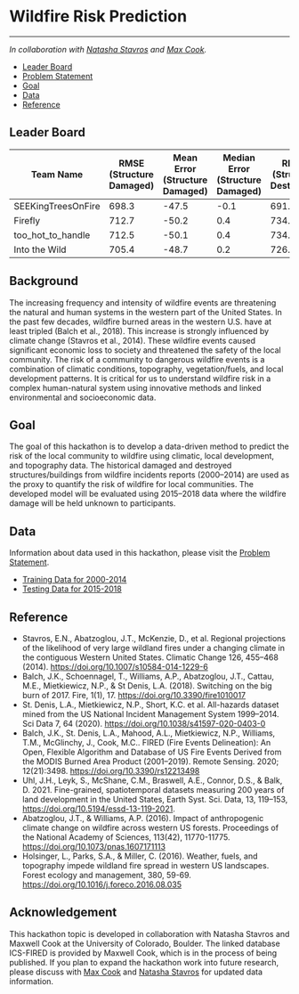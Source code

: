 # Wildfire Risk Prediction
---

*In collaboration with [Natasha Stavros](https://earthlab.colorado.edu/our-team/natasha-stavros) and [Max Cook](https://earthlab.colorado.edu/our-team/max-cook).* 

- [Leader Board](#Leader-Board)
- [Problem Statement](#Background)
- [Goal](#Goal)
- [Data](#Data)
- [Reference](#Reference)

## Leader Board

Team Name | RMSE (Structure Damaged) | Mean Error (Structure Damaged) | Median Error (Structure Damaged)| RMSE (Structure Destroyed) | Mean Error (Structure Destroyed) | Median Error (Structure Destroyed)  
--------- | ------------------------ | ------------------------ | ------------------------ | ------------------------ | ------------------------ | ------------------------ 
SEEKingTreesOnFire  | 698.3  | -47.5 | -0.1 | 691.0 | -32.4 | 0.5
Firefly | 712.7 | -50.2 | 0.4 | 734.6 | -44.6 | 1.1
too_hot_to_handle | 712.5 | -50.1 | 0.4 | 734.6 | -44.1 | 1.1
Into the Wild | 705.4 | -48.7 | 0.2 | 726.8 | -42.0 | 4.6

## Background

The increasing frequency and intensity of wildfire events are threatening the natural and human systems in the western part of the United States. In 
the past few decades, wildfire burned areas in the western U.S. have at least tripled (Balch et al., 2018). This increase is strongly influenced by 
climate change (Stavros et al., 2014). These wildfire events caused significant economic loss to society and threatened the safety of the local community.
The risk of a community to dangerous wildfire events is a combination of climatic conditions, topography, vegetation/fuels, and local development patterns.
It is critical for us to understand wildfire risk in a complex human-natural system using innovative methods and linked environmental and socioeconomic data.

## Goal

The goal of this hackathon is to develop a data-driven method to predict the risk of the local community to wildfire using climatic, local development, 
and topography data. The historical damaged and destroyed structures/buildings from wildfire incidents reports (2000–2014) are used as the proxy to quantify
the risk of wildfire for local communities. The developed model will be evaluated using 2015–2018 data where the wildfire damage will be held unknown to 
participants.

## Data

Information about data used in this hackathon, please visit the [Problem Statement](https://docs.google.com/document/d/1Gw14-58lSSemVnsBf576OIHvBuUZTU-0EeQXbPbaIhc/edit#).

- [Training Data for 2000-2014](https://drive.google.com/drive/u/2/folders/1koJ8iV0Hd3r6zINmY5zP-hCaoLMTUWfy)
- [Testing Data for 2015-2018](https://drive.google.com/drive/u/2/folders/1OxFKKNcw-Gv0NNwscLSLnHy1HVZ05oz8)

## Reference

- Stavros, E.N., Abatzoglou, J.T., McKenzie, D., et al. Regional projections of the likelihood of very large wildland fires under a changing climate in the contiguous Western United States. Climatic Change 126, 455–468 (2014). https://doi.org/10.1007/s10584-014-1229-6
- Balch, J.K., Schoennagel, T., Williams, A.P., Abatzoglou, J.T., Cattau, M.E., Mietkiewicz, N.P., & St Denis, L.A. (2018). Switching on the big burn of 2017. Fire, 1(1), 17. https://doi.org/10.3390/fire1010017 
- St. Denis, L.A., Mietkiewicz, N.P., Short, K.C. et al. All-hazards dataset mined from the US National Incident Management System 1999–2014. Sci Data 7, 64 (2020). https://doi.org/10.1038/s41597-020-0403-0
- Balch, J.K., St. Denis, L.A., Mahood, A.L., Mietkiewicz, N.P., Williams, T.M., McGlinchy, J., Cook, M.C.. FIRED (Fire Events Delineation): An Open, Flexible Algorithm and Database of US Fire Events Derived from the MODIS Burned Area Product (2001–2019). Remote Sensing. 2020; 12(21):3498. https://doi.org/10.3390/rs12213498 
- Uhl, J.H., Leyk, S., McShane, C.M., Braswell, A.E., Connor, D.S., & Balk, D. 2021. Fine-grained, spatiotemporal datasets measuring 200 years of land development in the United States, Earth Syst. Sci. Data, 13, 119–153, https://doi.org/10.5194/essd-13-119-2021.
- Abatzoglou, J.T., & Williams, A.P. (2016). Impact of anthropogenic climate change on wildfire across western US forests. Proceedings of the National Academy of Sciences, 113(42), 11770-11775. https://doi.org/10.1073/pnas.1607171113
- Holsinger, L., Parks, S.A., & Miller, C. (2016). Weather, fuels, and topography impede wildland fire spread in western US landscapes. Forest ecology and management, 380, 59-69. https://doi.org/10.1016/j.foreco.2016.08.035

## Acknowledgement

This hackathon topic is developed in collaboration with Natasha Stavros and Maxwell Cook at the University of Colorado, Boulder. The linked database ICS-FIRED
is provided by Maxwell Cook, which is in the process of being published. If you plan to expand the hackathon work into future research, please discuss 
with [Max Cook](mailto:maxwell.cook@colorado.edu) and [Natasha Stavros](mailto:Natasha.Stavros@colorado.edu) for updated data information.
